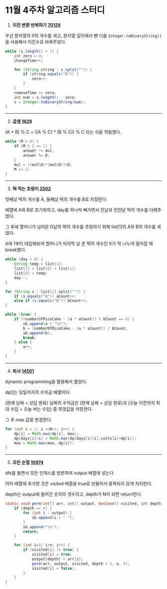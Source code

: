 # 11월 4주차 알고리즘 스터디

1. **이진 변환 반복하기 [70129](https://programmers.co.kr/learn/courses/30/lessons/70129)**

우선 문자열의 0의 개수를 세고, 문자열 길이에서 뺀 다음 `Integer.toBinaryString()` 을 사용해서 이진수로 바꿔주었다.

```java
while (s.length() > 1) {
    int zero = 0;
    changeTime++;

    for (String string : s.split("")) {
        if (string.equals("0")) {
            zero++;
        }
    }
    removeTime += zero;
    int num = s.length() - zero;
    s = Integer.toBinaryString(num);
}
```

---

2. **곱셈 [1629](https://www.acmicpc.net/problem/1629)**

(A * B) % C = ((A % C) * (B % C)) % C 라는 식을 적용했다.

```java
while (M > 0) {
    if (M % 2 == 1) {
        answer *= mul;
        answer %= O;
    }
    mul = ((mul%O)*(mul%O))%O;
    M /= 2;
}
```

----

3. **떡 먹는 호랑이 [2502](https://www.acmicpc.net/problem/2502)**

첫째날 떡의 개수를 A, 둘째날 떡의 개수를 B로 지칭한다.

배열에 A와 B로 초기화하고, day를 하나씩 빼가면서 전날과 전전날 떡의 개수를 더해주었다.

그 후에 할머니가 넘어온 D날의 떡의 개수를 추정하기 위해 list[1]의 A와 B의 개수를 세었다.

A에 1부터 대입해보며 할머니가 마지막 날 준 떡의 개수인 K가 딱 나누어 떨어질 때 break했다.

```java
while (day > 0) {
    String temp = list[1];
    list[1] = list[0] + list[1];
    list[0] = temp;
    day--;
}

for (String s : list[1].split("")) {
    if (s.equals("A")) aCount++;
    else if (s.equals("B")) bCount++;
}

while (true) {
    if ((numberOfRiceCake - (a * aCount)) % bCount == 0) {
        sb.append(a + "\n");
        b = (numberOfRiceCake - (a * aCount)) / bCount;
        sb.append(b);
        break;
    } else {
        a++;
    }
}
```

---

4. **퇴사 [14501](https://www.acmicpc.net/problem/14501)**

dynamic programming을 활용해서 풀었다.

dp[]는 당일까지의 수익금 배열이다.

(현재 날짜 + 상담 완료) 날짜의 수익금은 (현재 날짜 + 상담 완료)과 (오늘 이전까지 최대 수입 + 오늘 버는 수입) 중 최댓값을 저장한다.

그 후 max 값을 변경한다.

```java
for (int i = 1; i <=N+1; i++) {
    dp[i] = Math.max(dp[i], max);
    dp[days[i]+i] = Math.max(dp[days[i]+i],costs[i]+dp[i]);
    max = Math.max(max, dp[i]);
}
```

----

5. **모든 순열 [10974](https://www.acmicpc.net/problem/10974)**

dfs를 돌면서 모든 인덱스를 방문하여 output 배열에 넣는다.

이미 배열에 추가한 것은 visited 배열을 true로 만들어서 중복되지 않게 처리한다.

depth는 output에 들어간 숫자의 갯수이고, depth가 N이 되면 return한다.

```java
static void perm(int[] arr, int[] output, boolean[] visited, int depth, int n, int r) {
    if (depth == r) {
        for (int i : output) {
            sb.append(i + " ");
        }
        sb.append("\n");
        return;
    }

    for (int i=0; i<n; i++) {
        if (visited[i] != true) {
            visited[i] = true;
            output[depth] = arr[i];
            perm(arr, output, visited, depth + 1, n, r);
            visited[i] = false;;
        }
    }
}
```

